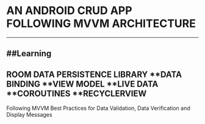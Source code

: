 # AN ANDROID CRUD APP FOLLOWING MVVM ARCHITECTURE
------------------------------------------------------
##Learning
-----------
**ROOM DATA PERSISTENCE LIBRARY**
**DATA BINDING
**VIEW MODEL
**LIVE DATA
**COROUTINES
**RECYCLERVIEW
------------------------------------------------------
Following MVVM Best Practices for Data Validation, Data Verification and Display Messages
